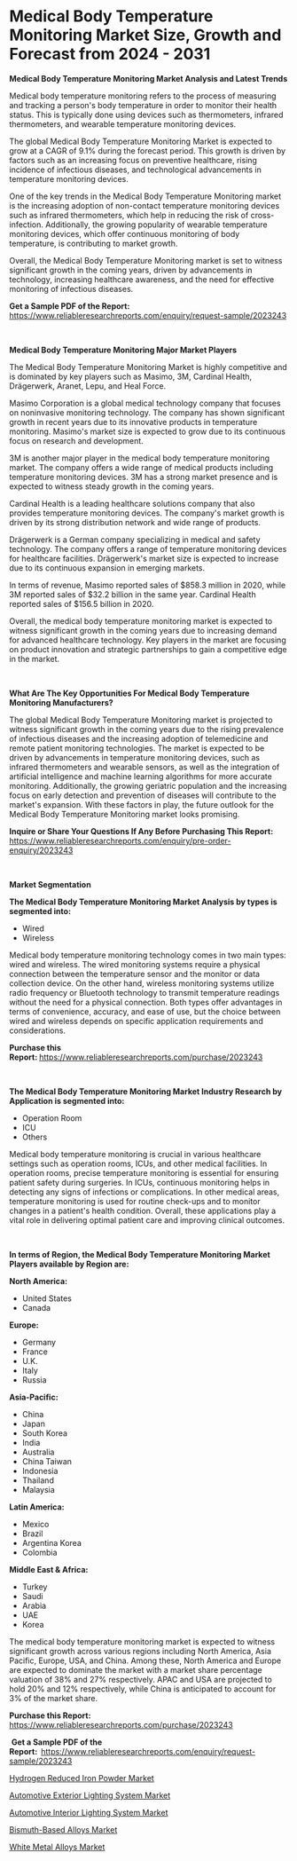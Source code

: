 <p><h1>Medical Body Temperature Monitoring Market Size, Growth and Forecast from 2024 - 2031</h1></p><p><strong>Medical Body Temperature Monitoring Market Analysis and Latest Trends</strong></p>
<p><p>Medical body temperature monitoring refers to the process of measuring and tracking a person's body temperature in order to monitor their health status. This is typically done using devices such as thermometers, infrared thermometers, and wearable temperature monitoring devices.</p><p>The global Medical Body Temperature Monitoring Market is expected to grow at a CAGR of 9.1% during the forecast period. This growth is driven by factors such as an increasing focus on preventive healthcare, rising incidence of infectious diseases, and technological advancements in temperature monitoring devices. </p><p>One of the key trends in the Medical Body Temperature Monitoring market is the increasing adoption of non-contact temperature monitoring devices such as infrared thermometers, which help in reducing the risk of cross-infection. Additionally, the growing popularity of wearable temperature monitoring devices, which offer continuous monitoring of body temperature, is contributing to market growth.</p><p>Overall, the Medical Body Temperature Monitoring market is set to witness significant growth in the coming years, driven by advancements in technology, increasing healthcare awareness, and the need for effective monitoring of infectious diseases.</p></p>
<p><strong>Get a Sample PDF of the Report:&nbsp;</strong> <a href="https://www.reliableresearchreports.com/enquiry/request-sample/2023243">https://www.reliableresearchreports.com/enquiry/request-sample/2023243</a></p>
<p>&nbsp;</p>
<p><strong>Medical Body Temperature Monitoring Major Market Players</strong></p>
<p><p>The Medical Body Temperature Monitoring Market is highly competitive and is dominated by key players such as Masimo, 3M, Cardinal Health, Drägerwerk, Aranet, Lepu, and Heal Force. </p><p>Masimo Corporation is a global medical technology company that focuses on noninvasive monitoring technology. The company has shown significant growth in recent years due to its innovative products in temperature monitoring. Masimo's market size is expected to grow due to its continuous focus on research and development.</p><p>3M is another major player in the medical body temperature monitoring market. The company offers a wide range of medical products including temperature monitoring devices. 3M has a strong market presence and is expected to witness steady growth in the coming years.</p><p>Cardinal Health is a leading healthcare solutions company that also provides temperature monitoring devices. The company's market growth is driven by its strong distribution network and wide range of products.</p><p>Drägerwerk is a German company specializing in medical and safety technology. The company offers a range of temperature monitoring devices for healthcare facilities. Drägerwerk's market size is expected to increase due to its continuous expansion in emerging markets.</p><p>In terms of revenue, Masimo reported sales of $858.3 million in 2020, while 3M reported sales of $32.2 billion in the same year. Cardinal Health reported sales of $156.5 billion in 2020.</p><p>Overall, the medical body temperature monitoring market is expected to witness significant growth in the coming years due to increasing demand for advanced healthcare technology. Key players in the market are focusing on product innovation and strategic partnerships to gain a competitive edge in the market.</p></p>
<p>&nbsp;</p>
<p><strong>What Are The Key Opportunities For Medical Body Temperature Monitoring Manufacturers?</strong></p>
<p><p>The global Medical Body Temperature Monitoring market is projected to witness significant growth in the coming years due to the rising prevalence of infectious diseases and the increasing adoption of telemedicine and remote patient monitoring technologies. The market is expected to be driven by advancements in temperature monitoring devices, such as infrared thermometers and wearable sensors, as well as the integration of artificial intelligence and machine learning algorithms for more accurate monitoring. Additionally, the growing geriatric population and the increasing focus on early detection and prevention of diseases will contribute to the market's expansion. With these factors in play, the future outlook for the Medical Body Temperature Monitoring market looks promising.</p></p>
<p><strong>Inquire or Share Your Questions If Any Before Purchasing This Report:</strong> <a href="https://www.reliableresearchreports.com/enquiry/pre-order-enquiry/2023243">https://www.reliableresearchreports.com/enquiry/pre-order-enquiry/2023243</a></p>
<p>&nbsp;</p>
<p><strong>Market Segmentation</strong></p>
<p><strong>The Medical Body Temperature Monitoring Market Analysis by types is segmented into:</strong></p>
<p><ul><li>Wired</li><li>Wireless</li></ul></p>
<p><p>Medical body temperature monitoring technology comes in two main types: wired and wireless. The wired monitoring systems require a physical connection between the temperature sensor and the monitor or data collection device. On the other hand, wireless monitoring systems utilize radio frequency or Bluetooth technology to transmit temperature readings without the need for a physical connection. Both types offer advantages in terms of convenience, accuracy, and ease of use, but the choice between wired and wireless depends on specific application requirements and considerations.</p></p>
<p><strong>Purchase this Report:&nbsp;</strong><a href="https://www.reliableresearchreports.com/purchase/2023243">https://www.reliableresearchreports.com/purchase/2023243</a></p>
<p>&nbsp;</p>
<p><strong>The Medical Body Temperature Monitoring Market Industry Research by Application is segmented into:</strong></p>
<p><ul><li>Operation Room</li><li>ICU</li><li>Others</li></ul></p>
<p><p>Medical body temperature monitoring is crucial in various healthcare settings such as operation rooms, ICUs, and other medical facilities. In operation rooms, precise temperature monitoring is essential for ensuring patient safety during surgeries. In ICUs, continuous monitoring helps in detecting any signs of infections or complications. In other medical areas, temperature monitoring is used for routine check-ups and to monitor changes in a patient's health condition. Overall, these applications play a vital role in delivering optimal patient care and improving clinical outcomes.</p></p>
<p>&nbsp;</p>
<p><strong>In terms of Region, the Medical Body Temperature Monitoring Market Players available by Region are:</strong></p>
<p>
    <p> <strong> North America: </strong>
        <ul>
            <li>United States</li>
            <li>Canada</li>
        </ul>
        </p> 
    <p> <strong> Europe: </strong>
        <ul>
            <li>Germany</li>
            <li>France</li>
            <li>U.K.</li>
            <li>Italy</li>
            <li>Russia</li>
        </ul>
        </p> 
    <p> <strong> Asia-Pacific: </strong>
        <ul>
            <li>China</li>
            <li>Japan</li>
            <li>South Korea</li>
            <li>India</li>
            <li>Australia</li>
            <li>China Taiwan</li>
            <li>Indonesia</li>
            <li>Thailand</li>
            <li>Malaysia</li>
        </ul>
        </p> 
    <p> <strong> Latin America: </strong>
        <ul>
            <li>Mexico</li>
            <li>Brazil</li>
            <li>Argentina Korea</li>
            <li>Colombia</li>
        </ul>
        </p> 
    <p> <strong> Middle East & Africa: </strong>
        <ul>
            <li>Turkey</li>
            <li>Saudi</li>
            <li>Arabia</li>
            <li>UAE</li>
            <li>Korea</li>
        </ul>
    </p>
    </p>
<p><p>The medical body temperature monitoring market is expected to witness significant growth across various regions including North America, Asia Pacific, Europe, USA, and China. Among these, North America and Europe are expected to dominate the market with a market share percentage valuation of 38% and 27% respectively. APAC and USA are projected to hold 20% and 12% respectively, while China is anticipated to account for 3% of the market share.</p></p>
<p><strong>Purchase this Report: </strong><a href="https://www.reliableresearchreports.com/purchase/2023243">https://www.reliableresearchreports.com/purchase/2023243</a></p>
<p>&nbsp;<strong>Get a Sample PDF of the Report:&nbsp;&nbsp;</strong><a href="https://www.reliableresearchreports.com/enquiry/request-sample/2023243">https://www.reliableresearchreports.com/enquiry/request-sample/2023243</a></p>
<p><strong></strong></p>
<p><p><a href="https://cute-banjo-8ca.notion.site/Hydrogen-Reduced-Iron-Powder-Market-with-the-goal-of-estimating-the-market-size-and-future-growth-po-f4e491007cca4b35806fde0853d98631">Hydrogen Reduced Iron Powder Market</a></p><p><a href="https://view.publitas.com/reportprime-1/automotive-exterior-lighting-system-market-research-report-reveals-the-latest-trends-and-opportunities-of-this-market-for-period-from-2024-2031/">Automotive Exterior Lighting System Market</a></p><p><a href="https://view.publitas.com/reportprime-1/automotive-interior-lighting-system-market-research-report-unlocks-analysis-on-the-market-financial-status-market-size-and-market-revenue-upto-2031/">Automotive Interior Lighting System Market</a></p><p><a href="https://cat-emmental-94b.notion.site/Insights-into-Bismuth-Based-Alloys-Market-Size-Analysing-Market-Share-Trends-and-Growth-from-2024-1566c1d2ab2c40159e8d71cbed93e7bb">Bismuth-Based Alloys Market</a></p><p><a href="https://unruly-ladybug-44b.notion.site/White-Metal-Alloys-Market-Size-Growing-and-Forecasted-for-period-from-2024-2031-and-provides-compl-99a257581b9141fd975bcdc9fb9f1309">White Metal Alloys Market</a></p></p>